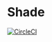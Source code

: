 # Shade
[![CircleCI](https://circleci.com/gh/t28hub/shade/tree/master.svg?style=svg)](https://circleci.com/gh/t28hub/shade/tree/master)